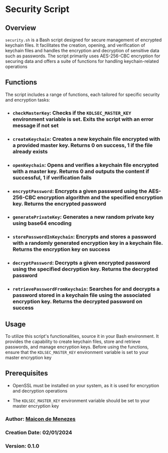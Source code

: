 # Security Script

## Overview

`security.sh` is a Bash script designed for secure management of encrypted keychain files. It facilitates the creation, opening, and verification of keychain files and handles the encryption and decryption of sensitive data such as passwords. The script primarily uses AES-256-CBC encryption for securing data and offers a suite of functions for handling keychain-related operations

## Functions

The script includes a range of functions, each tailored for specific security and encryption tasks:

- ### `checkMasterKey`: Checks if the `KDLSEC_MASTER_KEY` environment variable is set. Exits the script with an error message if not set

- ### `createKeychain`: Creates a new keychain file encrypted with a provided master key. Returns 0 on success, 1 if the file already exists

- ### `openKeychain`: Opens and verifies a keychain file encrypted with a master key. Returns 0 and outputs the content if successful, 1 if verification fails

- ### `encryptPassword`: Encrypts a given password using the AES-256-CBC encryption algorithm and the specified encryption key. Returns the encrypted password

- ### `generatePrivateKey`: Generates a new random private key using base64 encoding

- ### `storePasswordInKeychain`: Encrypts and stores a password with a randomly generated encryption key in a keychain file. Returns the encryption key on success

- ### `decryptPassword`: Decrypts a given encrypted password using the specified decryption key. Returns the decrypted password

- ### `retrievePasswordFromKeychain`: Searches for and decrypts a password stored in a keychain file using the associated encryption key. Returns the decrypted password on success

## Usage

To utilize this script's functionalities, source it in your Bash environment. It provides the capability to create keychain files, store and retrieve passwords, and manage encryption keys. Before using the functions, ensure that the `KDLSEC_MASTER_KEY` environment variable is set to your master encryption key

## Prerequisites

- OpenSSL must be installed on your system, as it is used for encryption and decryption operations

- The `KDLSEC_MASTER_KEY` environment variable should be set to your master encryption key

### Author: [Maicon de Menezes](https://github.com/maicondmenezes)

### Creation Date: 02/01/2024

### Version: 0.1.0
